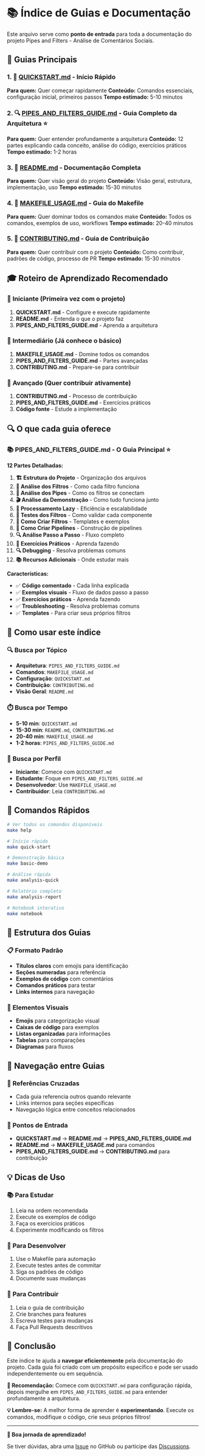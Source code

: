 # 📚 Índice de Guias e Documentação

Este arquivo serve como **ponto de entrada** para toda a documentação do projeto Pipes and Filters - Análise de Comentários Sociais.

## 🎯 Guias Principais

### 1. 🚀 [QUICKSTART.md](QUICKSTART.md) - Início Rápido
**Para quem:** Quer começar rapidamente
**Conteúdo:** Comandos essenciais, configuração inicial, primeiros passos
**Tempo estimado:** 5-10 minutos

### 2. 🔍 [PIPES_AND_FILTERS_GUIDE.md](PIPES_AND_FILTERS_GUIDE.md) - Guia Completo da Arquitetura ⭐
**Para quem:** Quer entender profundamente a arquitetura
**Conteúdo:** 12 partes explicando cada conceito, análise do código, exercícios práticos
**Tempo estimado:** 1-2 horas

### 3. 📖 [README.md](README.md) - Documentação Completa
**Para quem:** Quer visão geral do projeto
**Conteúdo:** Visão geral, estrutura, implementação, uso
**Tempo estimado:** 15-30 minutos

### 4. 🔧 [MAKEFILE_USAGE.md](MAKEFILE_USAGE.md) - Guia do Makefile
**Para quem:** Quer dominar todos os comandos make
**Conteúdo:** Todos os comandos, exemplos de uso, workflows
**Tempo estimado:** 20-40 minutos

### 5. 🤝 [CONTRIBUTING.md](CONTRIBUTING.md) - Guia de Contribuição
**Para quem:** Quer contribuir com o projeto
**Conteúdo:** Como contribuir, padrões de código, processo de PR
**Tempo estimado:** 15-30 minutos

## 🎓 Roteiro de Aprendizado Recomendado

### 👶 **Iniciante** (Primeira vez com o projeto)
1. **QUICKSTART.md** - Configure e execute rapidamente
2. **README.md** - Entenda o que o projeto faz
3. **PIPES_AND_FILTERS_GUIDE.md** - Aprenda a arquitetura

### 🧑 **Intermediário** (Já conhece o básico)
1. **MAKEFILE_USAGE.md** - Domine todos os comandos
2. **PIPES_AND_FILTERS_GUIDE.md** - Partes avançadas
3. **CONTRIBUTING.md** - Prepare-se para contribuir

### 🚀 **Avançado** (Quer contribuir ativamente)
1. **CONTRIBUTING.md** - Processo de contribuição
2. **PIPES_AND_FILTERS_GUIDE.md** - Exercícios práticos
3. **Código fonte** - Estude a implementação

## 🔍 O que cada guia oferece

### 📚 **PIPES_AND_FILTERS_GUIDE.md** - O Guia Principal ⭐

**12 Partes Detalhadas:**

1. **🏗️ Estrutura do Projeto** - Organização dos arquivos
2. **🎯 Análise dos Filtros** - Como cada filtro funciona
3. **🔗 Análise dos Pipes** - Como os filtros se conectam
4. **🎬 Análise da Demonstração** - Como tudo funciona junto
5. **🔄 Processamento Lazy** - Eficiência e escalabilidade
6. **🧪 Testes dos Filtros** - Como validar cada componente
7. **🔧 Como Criar Filtros** - Templates e exemplos
8. **🚀 Como Criar Pipelines** - Construção de pipelines
9. **🔍 Análise Passo a Passo** - Fluxo completo
10. **🎯 Exercícios Práticos** - Aprenda fazendo
11. **🔍 Debugging** - Resolva problemas comuns
12. **📚 Recursos Adicionais** - Onde estudar mais

**Características:**
- ✅ **Código comentado** - Cada linha explicada
- ✅ **Exemplos visuais** - Fluxo de dados passo a passo
- ✅ **Exercícios práticos** - Aprenda fazendo
- ✅ **Troubleshooting** - Resolva problemas comuns
- ✅ **Templates** - Para criar seus próprios filtros

## 🎯 Como usar este índice

### 🔍 **Busca por Tópico**

- **Arquitetura**: `PIPES_AND_FILTERS_GUIDE.md`
- **Comandos**: `MAKEFILE_USAGE.md`
- **Configuração**: `QUICKSTART.md`
- **Contribuição**: `CONTRIBUTING.md`
- **Visão Geral**: `README.md`

### ⏱️ **Busca por Tempo**

- **5-10 min**: `QUICKSTART.md`
- **15-30 min**: `README.md`, `CONTRIBUTING.md`
- **20-40 min**: `MAKEFILE_USAGE.md`
- **1-2 horas**: `PIPES_AND_FILTERS_GUIDE.md`

### 👤 **Busca por Perfil**

- **Iniciante**: Comece com `QUICKSTART.md`
- **Estudante**: Foque em `PIPES_AND_FILTERS_GUIDE.md`
- **Desenvolvedor**: Use `MAKEFILE_USAGE.md`
- **Contribuidor**: Leia `CONTRIBUTING.md`

## 🚀 Comandos Rápidos

```bash
# Ver todos os comandos disponíveis
make help

# Início rápido
make quick-start

# Demonstração básica
make basic-demo

# Análise rápida
make analysis-quick

# Relatório completo
make analysis-report

# Notebook interativo
make notebook
```

## 📖 Estrutura dos Guias

### 📋 **Formato Padrão**
- **Títulos claros** com emojis para identificação
- **Seções numeradas** para referência
- **Exemplos de código** com comentários
- **Comandos práticos** para testar
- **Links internos** para navegação

### 🎨 **Elementos Visuais**
- **Emojis** para categorização visual
- **Caixas de código** para exemplos
- **Listas organizadas** para informações
- **Tabelas** para comparações
- **Diagramas** para fluxos

## 🔗 Navegação entre Guias

### 📍 **Referências Cruzadas**
- Cada guia referencia outros quando relevante
- Links internos para seções específicas
- Navegação lógica entre conceitos relacionados

### 🎯 **Pontos de Entrada**
- **QUICKSTART.md** → **README.md** → **PIPES_AND_FILTERS_GUIDE.md**
- **README.md** → **MAKEFILE_USAGE.md** para comandos
- **PIPES_AND_FILTERS_GUIDE.md** → **CONTRIBUTING.md** para contribuição

## 💡 Dicas de Uso

### 📚 **Para Estudar**
1. Leia na ordem recomendada
2. Execute os exemplos de código
3. Faça os exercícios práticos
4. Experimente modificando os filtros

### 🔧 **Para Desenvolver**
1. Use o Makefile para automação
2. Execute testes antes de commitar
3. Siga os padrões de código
4. Documente suas mudanças

### 🤝 **Para Contribuir**
1. Leia o guia de contribuição
2. Crie branches para features
3. Escreva testes para mudanças
4. Faça Pull Requests descritivos

## 🎉 Conclusão

Este índice te ajuda a **navegar eficientemente** pela documentação do projeto. Cada guia foi criado com um propósito específico e pode ser usado independentemente ou em sequência.

**🎯 Recomendação:** Comece com `QUICKSTART.md` para configuração rápida, depois mergulhe em `PIPES_AND_FILTERS_GUIDE.md` para entender profundamente a arquitetura.

**💡 Lembre-se:** A melhor forma de aprender é **experimentando**. Execute os comandos, modifique o código, crie seus próprios filtros!

---

**🚀 Boa jornada de aprendizado!** 

Se tiver dúvidas, abra uma [Issue](https://github.com/torneseumprogramador/pipe-and-filters-ETL/issues) no GitHub ou participe das [Discussions](https://github.com/torneseumprogramador/pipe-and-filters-ETL/discussions).
